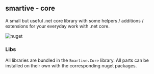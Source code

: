 ## smartive - core

A small but useful .net core library with some helpers / additions / extensions for your everyday work with
.net core.

![nuget](https://img.shields.io/nuget/v/Smartive.Core.svg)

### Libs

All libraries are bundled in the `Smartive.Core` library. All parts can be installed on their own
with the corresponding nuget packages.
